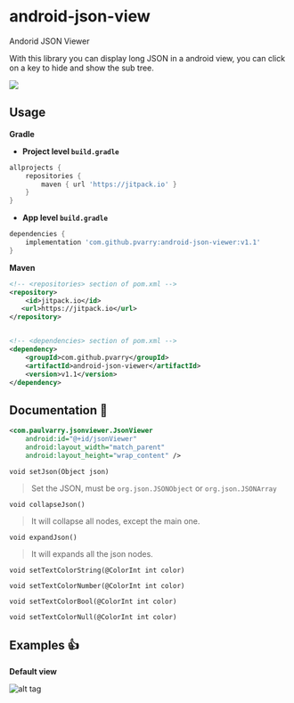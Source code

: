# android-json-view
Andorid JSON Viewer

With this library you can display long JSON in a android view, you can click on a key to hide and show the sub tree.

[![](https://jitpack.io/v/pvarry/android-json-viewer.svg)](https://jitpack.io/#pvarry/android-json-viewer)

## Usage

**Gradle**

- **Project level `build.gradle`**
```gradle
allprojects {
    repositories {
        maven { url 'https://jitpack.io' }
    }
}
```
- **App level `build.gradle`**
```gradle
dependencies {
    implementation 'com.github.pvarry:android-json-viewer:v1.1'
}
```

**Maven**

```xml
<!-- <repositories> section of pom.xml -->
<repository>
    <id>jitpack.io</id>
   <url>https://jitpack.io</url>
</repository>


<!-- <dependencies> section of pom.xml -->
<dependency>
    <groupId>com.github.pvarry</groupId>
    <artifactId>android-json-viewer</artifactId>
    <version>v1.1</version>
</dependency>
```

## Documentation :book:

```XML
<com.paulvarry.jsonviewer.JsonViewer
    android:id="@+id/jsonViewer"
    android:layout_width="match_parent"
    android:layout_height="wrap_content" />
```

`void setJson(Object json)`

> Set the JSON, must be `org.json.JSONObject` or `org.json.JSONArray`

`void collapseJson()`

> It will collapse all nodes, except the main one.

`void expandJson()`

> It will expands all the json nodes.

`void setTextColorString(@ColorInt int color)`

`void setTextColorNumber(@ColorInt int color)`

`void setTextColorBool(@ColorInt int color)`

`void setTextColorNull(@ColorInt int color)`

## Examples :+1:

**Default view**

![alt tag](https://raw.github.com/pvarry/android-json-viewer/master/screenshots/default.png)
